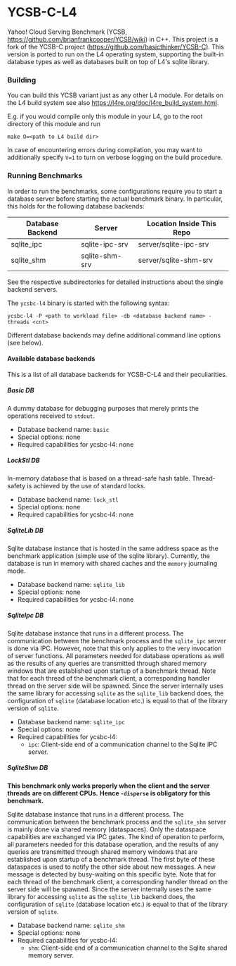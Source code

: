 # YCSB-C-L4

Yahoo! Cloud Serving Benchmark (YCSB, https://github.com/brianfrankcooper/YCSB/wiki)
in C++.
This project is a fork of the YCSB-C project (https://github.com/basicthinker/YCSB-C).
This version is ported to run on the L4 operating system, supporting the
built-in database types as well as databases built on top of L4's sqlite
library.

### Building

You can build this YCSB variant just as any other L4 module. For details on the
L4 build system see also <https://l4re.org/doc/l4re_build_system.html>.

E.g. if you would compile only this module in your L4, go to the root directory
of this module and run

```
make O=<path to L4 build dir>
```

In case of encountering errors during compilation, you may want to additionally
specify `V=1` to turn on verbose logging on the build procedure.

### Running Benchmarks

In order to run the benchmarks, some configurations require you to start
a database server before starting the actual benchmark binary. In particular,
this holds for the following database backends:

| Database Backend | Server         | Location Inside This Repo |
|------------------|----------------|---------------------------|
| sqlite\_ipc      | sqlite-ipc-srv | server/sqlite-ipc-srv     |
| sqlite\_shm      | sqlite-shm-srv | server/sqlite-shm-srv     |

See the respective subdirectories for detailed instructions about the single
backend servers.

The `ycsbc-l4` binary is started with the following syntax:

```
ycsbc-l4 -P <path to workload file> -db <database backend name> -threads <cnt>
```

Different database backends may define additional command line options (see 
below).


#### Available database backends

This is a list of all database backends for YCSB-C-L4 and their peculiarities.

##### Basic DB

A dummy database for debugging purposes that merely prints the operations 
received to `stdout`.

- Database backend name: `basic`
- Special options: none
- Required capabilities for ycsbc-l4: none

##### LockStl DB

In-memory database that is based on a thread-safe hash table. Thread-safety is
achieved by the use of standard locks.

- Database backend name: `lock_stl`
- Special options: none
- Required capabilities for ycsbc-l4: none

##### SqliteLib DB

Sqlite database instance that is hosted in the same address space as the
benchmark application (simple use of the sqlite library). Currently, the
database is run in memory with shared caches and the `memory` journaling mode.

- Database backend name: `sqlite_lib`
- Special options: none
- Required capabilities for ycsbc-l4: none

##### SqliteIpc DB

Sqlite database instance that runs in a different process. The communication
between the benchmark process and the `sqlite_ipc` server is done via IPC.
However, note that this only applies to the very invocation of server functions.
All parameters needed for database operations as well as the results of any
queries are transmitted through shared memory windows that are established 
upon startup of a benchmark thread. Note that for each thread of the benchmark
client, a corresponding handler thread on the server side will be spawned.
Since the server internally uses the same library for accessing `sqlite` as the
`sqlite_lib` backend does, the configuration of `sqlite` (database location 
etc.) is equal to that of the library version of `sqlite`.

- Database backend name: `sqlite_ipc`
- Special options: none
- Required capabilities for ycsbc-l4:
    - `ipc`: Client-side end of a communication channel to the Sqlite IPC 
       server.

##### SqliteShm DB

**This benchmark only works properly when the client and the server threads**
**are on different CPUs.**
**Hence `-disperse` is obligatory for this benchmark.**

Sqlite database instance that runs in a different process. The communication
between the benchmark process and the `sqlite_shm` server is mainly done via
shared memory (dataspaces).
Only the dataspace capabilities are exchanged via IPC gates.
The kind of operation to perform, all parameters needed for this database
operation, and the results of any queries are transmitted through shared memory
windows that are established upon startup of a benchmark thread.
The first byte of these dataspaces is used to notify the other side about new
messages.
A new message is detected by busy-waiting on this specific byte.
Note that for each thread of the benchmark client, a corresponding handler
thread on the server side will be spawned.
Since the server internally uses the same library for accessing `sqlite` as the
`sqlite_lib` backend does, the configuration of `sqlite` (database location
etc.) is equal to that of the library version of `sqlite`.

- Database backend name: `sqlite_shm`
- Special options: none
- Required capabilities for ycsbc-l4:
    - `shm`: Client-side end of a communication channel to the Sqlite shared
      memory server.
